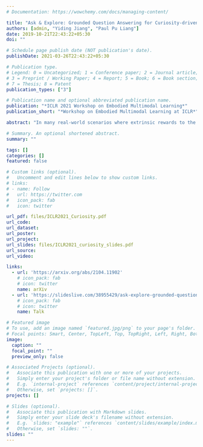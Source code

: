 ```yaml
---
# Documentation: https://wowchemy.com/docs/managing-content/

title: "Ask & Explore: Grounded Question Answering for Curiosity-driven exploration"
authors: [admin, "Yiding Jiang", "Paul Pu Liang"]
date: 2019-10-21T22:43:22+05:30
doi: ""

# Schedule page publish date (NOT publication's date).
publishDate: 2021-03-26T22:43:22+05:30

# Publication type.
# Legend: 0 = Uncategorized; 1 = Conference paper; 2 = Journal article;
# 3 = Preprint / Working Paper; 4 = Report; 5 = Book; 6 = Book section;
# 7 = Thesis; 8 = Patent
publication_types: ["3"]

# Publication name and optional abbreviated publication name.
publication: "*ICLR 2021 Workshop on Embodied Multimodal Learning*"
publication_short: "*Workshop on Embodied Multimodal Learning at ICLR*"

abstract: "In many real-world scenarios where extrinsic rewards to the agent are extremely sparse, curiosity has emerged as a useful concept providing intrinsic rewards that enable the agent to explore its environment and acquire knowledge to achieve its goals. Despite their strong performance on many sparse-reward tasks, existing curiosity approaches rely on a holistic view of state transitions and do not allow for a structured understanding of specific aspects of the environment. In this paper, we formulate curiosity based on grounded question answering by encouraging the agent to ask questions about the environment and be curious when the answers to their questions change. We show that language questions encourage the agent to uncover specific knowledge about their environment such as the physical properties of objects as well as their spatial relationships with other objects, which serve as valuable curiosity rewards to solve sparse-reward tasks more efficiently."

# Summary. An optional shortened abstract.
summary: ""

tags: []
categories: []
featured: false

# Custom links (optional).
#   Uncomment and edit lines below to show custom links.
# links:
# - name: Follow
#   url: https://twitter.com
#   icon_pack: fab
#   icon: twitter

url_pdf: files/ICLR2021_Curiosity.pdf
url_code: 
url_dataset: 
url_poster:
url_project:
url_slides: files/ICLR2021_curiosity_slides.pdf
url_source: 
url_video:

links:
  - url: 'https://arxiv.org/abs/2104.11902'
    # icon_pack: fab
    # icon: twitter
    name: arXiv
  - url: 'https://slideslive.com/38955429/ask-explore-grounded-question-answering-for-curiositydriven-exploration?ref=search'
    # icon_pack: fab
    # icon: twitter
    name: Talk

# Featured image
# To use, add an image named `featured.jpg/png` to your page's folder. 
# Focal points: Smart, Center, TopLeft, Top, TopRight, Left, Right, BottomLeft, Bottom, BottomRight.
image:
  caption: ""
  focal_point: ""
  preview_only: false

# Associated Projects (optional).
#   Associate this publication with one or more of your projects.
#   Simply enter your project's folder or file name without extension.
#   E.g. `internal-project` references `content/project/internal-project/index.md`.
#   Otherwise, set `projects: []`.
projects: []

# Slides (optional).
#   Associate this publication with Markdown slides.
#   Simply enter your slide deck's filename without extension.
#   E.g. `slides: "example"` references `content/slides/example/index.md`.
#   Otherwise, set `slides: ""`.
slides: ""
---
```

